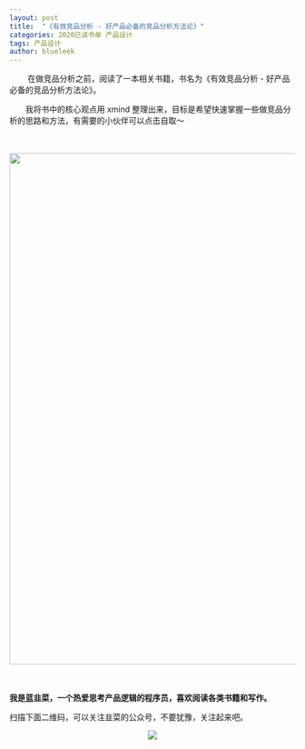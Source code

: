 ```yaml
---
layout: post
title:  "《有效竞品分析 - 好产品必备的竞品分析方法论》"
categories: 2020已读书单 产品设计
tags: 产品设计
author: blueleek
---
```

 
 
 
 
 &emsp;&emsp; 在做竞品分析之前，阅读了一本相关书籍，书名为《有效竞品分析 - 好产品必备的竞品分析方法论》。
 
 &emsp;&emsp;我将书中的核心观点用 xmind 整理出来，目标是希望快速掌握一些做竞品分析的思路和方法，有需要的小伙伴可以点击自取～
 










<br/>



<br/>

 
 <div style="text-align: center">
 <img width = "900" src="https://img-blog.csdnimg.cn/20200805113539191.png?x-oss-process=image/watermark,type_ZmFuZ3poZW5naGVpdGk,shadow_10,text_aHR0cHM6Ly9ibG9nLmNzZG4ubmV0L2hodGh3eA==,size_16,color_FFFFFF,t_70"/>
 </div>

 
<br/>
<br/>


**我是蓝韭菜，一个热爱思考产品逻辑的程序员，喜欢阅读各类书籍和写作。**

扫描下面二维码，可以关注韭菜的公众号，不要犹豫，关注起来吧。<br/>
<div style="text-align: center">
<img src="https://pic1.zhimg.com/80/v2-e9a8c6db60c6ed251ad46fa464063dac_hd.jpg"/>
</div>

